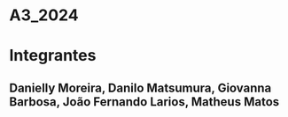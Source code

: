 # A3_2024

# Integrantes 
## Danielly Moreira, Danilo Matsumura, Giovanna Barbosa, João Fernando Larios, Matheus Matos
